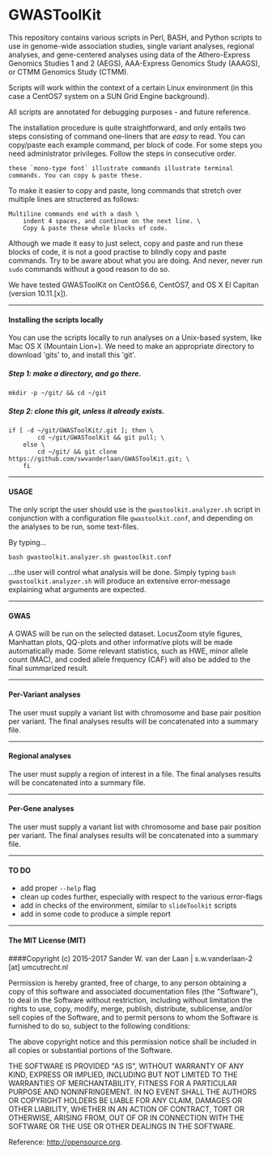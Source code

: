 GWASToolKit
============
This repository contains various scripts in Perl, BASH, and Python scripts to use in genome-wide association studies, single variant analyses, regional analyses, and gene-centered analyses using data of the Athero-Express Genomics Studies 1 and 2 (AEGS), AAA-Express Genomics Study (AAAGS), or CTMM Genomics Study (CTMM).

Scripts will work within the context of a certain Linux environment (in this case a CentOS7 system on a SUN Grid Engine background). 

All scripts are annotated for debugging purposes - and future reference. 

The installation procedure is quite straightforward, and only entails two steps consisting of command one-liners that are *easy* to read. You can copy/paste each example command, per block of code. For some steps you need administrator privileges. Follow the steps in consecutive order.

```
these `mono-type font` illustrate commands illustrate terminal commands. You can copy & paste these.
```

To make it easier to copy and paste, long commands that stretch over multiple lines are structered as follows:

```
Multiline commands end with a dash \
	indent 4 spaces, and continue on the next line. \
	Copy & paste these whole blocks of code.
```

Although we made it easy to just select, copy and paste and run these blocks of code, it is not a good practise to blindly copy and paste commands. Try to be aware about what you are doing. And never, never run `sudo` commands without a good reason to do so. 

We have tested GWASToolKit on CentOS6.6, CentOS7, and OS X El Capitan (version 10.11.[x]). 


--------------

#### Installing the scripts locally

You can use the scripts locally to run analyses on a Unix-based system, like Mac OS X (Mountain Lion+). We need to make an appropriate directory to download 'gits' to, and install this 'git'.

##### Step 1: make a directory, and go there.

```
mkdir -p ~/git/ && cd ~/git
```

##### Step 2: clone this git, unless it already exists.

```
if [ -d ~/git/GWASToolKit/.git ]; then \
		cd ~/git/GWASToolKit && git pull; \
	else \
		cd ~/git/ && git clone https://github.com/swvanderlaan/GWASToolKit.git; \
	fi
```

--------------

#### USAGE 
The only script the user should use is the `gwastoolkit.analyzer.sh` script in conjunction with a configuration file `gwastoolkit.conf`, and depending on the analyses to be run, some text-files. 

By typing...

```
bash gwastoolkit.analyzer.sh gwastoolkit.conf
```

...the user will control what analysis will be done. Simply typing `bash gwastoolkit.analyzer.sh` will produce an extensive error-message explaining what arguments are expected.

--------------

#### GWAS 
A GWAS will be run on the selected dataset. LocusZoom style figures, Manhattan plots, QQ-plots and other informative plots will be made automatically made. Some relevant statistics, such as HWE, minor allele count (MAC), and coded allele frequency (CAF) will also be added to the final summarized result. 

--------------

#### Per-Variant analyses

The user must supply a variant list with chromosome and base pair position per variant. The final analyses results will be concatenated into a summary file.

--------------

#### Regional analyses

The user must supply a region of interest in a file. The final analyses results will be concatenated into a summary file. 

--------------

#### Per-Gene analyses

The user must supply a variant list with chromosome and base pair position per variant. The final analyses results will be concatenated into a summary file.


--------------

#### TO DO

- add proper `--help` flag
- clean up codes further, especially with respect to the various error-flags
- add in checks of the environment, similar to `slideToolkit` scripts
- add in some code to produce a simple report

--------------

#### The MIT License (MIT)
####Copyright (c) 2015-2017 Sander W. van der Laan | s.w.vanderlaan-2 [at] umcutrecht.nl

Permission is hereby granted, free of charge, to any person obtaining a copy of this software and associated documentation files (the "Software"), to deal in the Software without restriction, including without limitation the rights to use, copy, modify, merge, publish, distribute, sublicense, and/or sell copies of the Software, and to permit persons to whom the Software is furnished to do so, subject to the following conditions:   

The above copyright notice and this permission notice shall be included in all copies or substantial portions of the Software.

THE SOFTWARE IS PROVIDED "AS IS", WITHOUT WARRANTY OF ANY KIND, EXPRESS OR IMPLIED, INCLUDING BUT NOT LIMITED TO THE WARRANTIES OF MERCHANTABILITY, FITNESS FOR A PARTICULAR PURPOSE AND NONINFRINGEMENT. IN NO EVENT SHALL THE AUTHORS OR COPYRIGHT HOLDERS BE LIABLE FOR ANY CLAIM, DAMAGES OR OTHER LIABILITY, WHETHER IN AN ACTION OF CONTRACT, TORT OR OTHERWISE, ARISING FROM, OUT OF OR IN CONNECTION WITH THE SOFTWARE OR THE USE OR OTHER DEALINGS IN THE SOFTWARE.

Reference: http://opensource.org.
